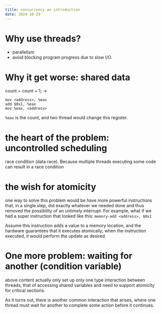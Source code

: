 ```yaml
---
title: concurrency an introduction
date: 2024-10-29
---
```


# Why use threads?
- parallelism
- avoid blocking program progress due to slow I/O.
# Why it get worse: shared data 
count = count + 1;
-> 
```assembly
mov <address>, %eax 
add $0x1, %eax 
mov %eax, <address>
```
`%eax` is the count, and two thread would change this register.
# the heart of the problem: uncontrolled scheduling
race condition (data race). Because multiple threads executing some code can result in a race condition 

# the wish for atomicity 
one way to solve this problem would be have more powerful instructions that, in a single step, did exactly whatever we needed done and thus removed the possibility of an untimely interrupt. For example, what if we had a super instruction that looked like this:
`memory-add <address>, $0x1`

Assume this instruction adds a value to a memory location, and the hardware guarantees that it executes atomically; when the instruction executed, it would perform the update as desired.

# One more problem: waiting for another (condition variable)
above content actually only set up only one type interaction between threads, that of accessing shared variables and need to support atomicity for critical sections. 

As it turns out, there is another common interaction that arises, where one thread must wait for another to complete some action before it continues.